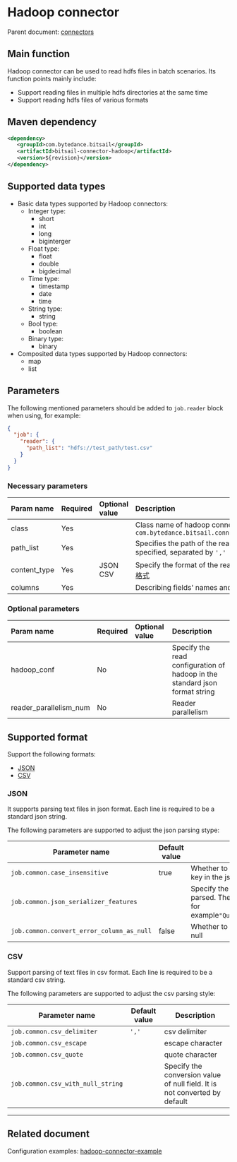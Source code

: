 # Hadoop connector

Parent document: [connectors](../../../connectors.md)


## Main function

Hadoop connector can be used to read hdfs files in batch scenarios. Its function points mainly include:

 - Support reading files in multiple hdfs directories at the same time
 - Support reading hdfs files of various formats

## Maven dependency

```xml
<dependency>
   <groupId>com.bytedance.bitsail</groupId>
   <artifactId>bitsail-connector-hadoop</artifactId>
   <version>${revision}</version>
</dependency>
```

## Supported data types
 - Basic data types supported by Hadoop connectors:
      - Integer type:
        - short
        - int
        - long
        - biginterger
      - Float type:
          - float
          - double
          - bigdecimal
      - Time type:
          - timestamp
          - date
          - time
      - String type:
          - string
      - Bool type:
          - boolean
      - Binary type:
          - binary
- Composited data types supported by Hadoop connectors:
    - map
    - list

## Parameters

The following mentioned parameters should be added to `job.reader` block when using, for example:

```json
{
  "job": {
    "reader": {
      "path_list": "hdfs://test_path/test.csv"
    }
  }
}
```

###  Necessary parameters

| Param name   | Required | Optional value | Description                                                                                       |
|:-------------|:---------|:---------------|:--------------------------------------------------------------------------------------------------|
| class        | Yes      |                | Class name of hadoop connector, `com.bytedance.bitsail.connector.hadoop.source.HadoopInputFormat` |
| path_list    | Yes      |                | Specifies the path of the read in file. Multiple paths can be specified, separated by `','`       |
| content_type | Yes      | JSON<br>CSV    | Specify the format of the read in file. For details, refer to[支持的文件格式](#jump_format)              |
| columns      | Yes      |                | Describing fields' names and types                                                                |

### Optional parameters
| Param name             | Required | Optional value | Description                                                                 |
|:-----------------------|:---------|:---------------|:----------------------------------------------------------------------------|
| hadoop_conf            | No       |                | Specify the read configuration of hadoop in the standard json format string |
| reader_parallelism_num | No       |                | Reader parallelism                                                          |


## <span id="jump_format">Supported format</span>

Support the following formats:

- [JSON](#jump_json)
- [CSV](#jump_csv)

<!-- - [PROTOBUF]&#40;#jump_protobuf&#41; ) -->

### <span id="jump_json">JSON</span>
It supports parsing text files in json format. Each line is required to be a standard json string. 

The following parameters are supported to adjust the json parsing stype:


| Parameter name                            | Default value | Description                                                                                                                          |
|-------------------------------------------|---------------|--------------------------------------------------------------------------------------------------------------------------------------|
| `job.common.case_insensitive`             | true          | Whether to be sensitive to the case of the key in the json field                                                                     |
| `job.common.json_serializer_features`     |               | Specify the mode when 'FastJsonUtil' is parsed. The format is `','` separated string, for example`"QuoteFieldNames,UseSingleQuotes"` |
| `job.common.convert_error_column_as_null` | false         | Whether to set the field with parsing error to null                                                                                  |

### <span id="jump_csv">CSV</span>
Support parsing of text files in csv format. Each line is required to be a standard csv string.

The following parameters are supported to adjust the csv parsing style:


| Parameter name                    | Default value | Description                                                                |
|-----------------------------------|---------------|----------------------------------------------------------------------------|
| `job.common.csv_delimiter`        | `','`         | csv delimiter                                                              |
| `job.common.csv_escape`           |               | escape character                                                           |
| `job.common.csv_quote`            |               | quote character                                                            |
| `job.common.csv_with_null_string` |               | Specify the conversion value of null field. It is not converted by default |

<!--
### <span id="jump_protobuf">PROTOBUF</span>

支持对protobuf格式文件进行解析。

解析protobuf格式文件时，必需以下参数:


| 参数名称 | 参数是否必需   | 参数说明 |
|--------|----------|---------|
|`job.common.proto.descriptor`| 是 |base64方式存储protobufm描述文件|
|`job.common.proto.class_name`| 是 |指定protobuf描述文件中用于解析的类名|
-->

----


## Related document

Configuration examples: [hadoop-connector-example](./hadoop-example.md)
